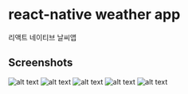 # react-native weather app
리액트 네이티브 날씨앱

Screenshots
-
![alt text](example_images/snow.png)
![alt text](example_images/clear.png)
![alt text](example_images/mist.png)
![alt text](example_images/rain.png)
![alt text](example_images/thunderstorm.png)
